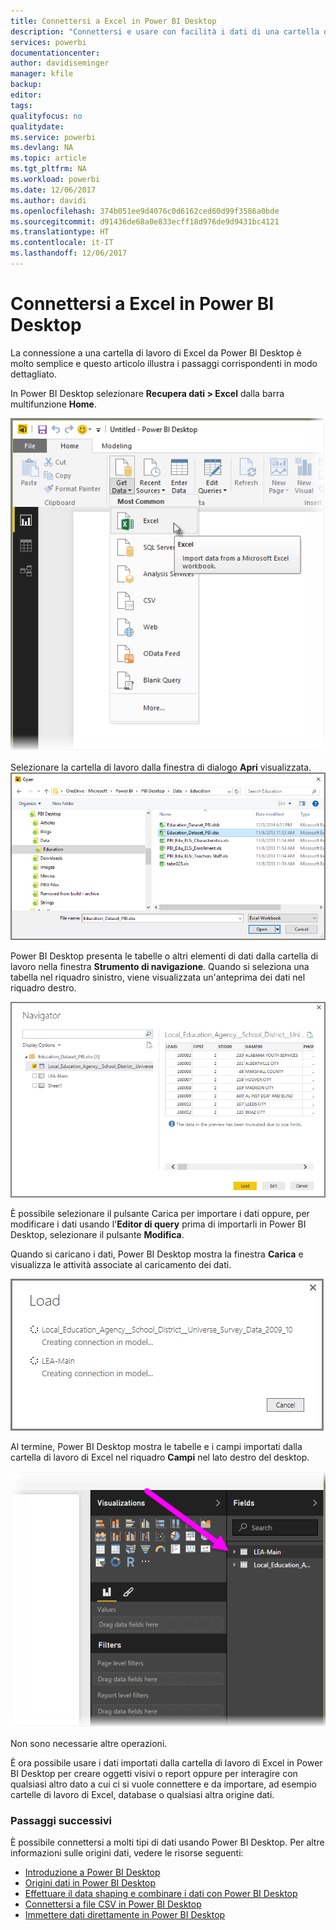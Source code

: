 ```yaml
---
title: Connettersi a Excel in Power BI Desktop
description: "Connettersi e usare con facilità i dati di una cartella di lavoro di Excel in Power BI Desktop"
services: powerbi
documentationcenter: 
author: davidiseminger
manager: kfile
backup: 
editor: 
tags: 
qualityfocus: no
qualitydate: 
ms.service: powerbi
ms.devlang: NA
ms.topic: article
ms.tgt_pltfrm: NA
ms.workload: powerbi
ms.date: 12/06/2017
ms.author: davidi
ms.openlocfilehash: 374b051ee9d4076c0d6162ced60d99f3586a0bde
ms.sourcegitcommit: d91436de68a0e833ecff18d976de9d9431bc4121
ms.translationtype: HT
ms.contentlocale: it-IT
ms.lasthandoff: 12/06/2017
---
```

# <a name="connect-to-excel-in-power-bi-desktop"></a>Connettersi a Excel in Power BI Desktop
La connessione a una cartella di lavoro di Excel da Power BI Desktop è molto semplice e questo articolo illustra i passaggi corrispondenti in modo dettagliato.

In Power BI Desktop selezionare **Recupera dati > Excel** dalla barra multifunzione **Home**.

![](media/desktop-connect-excel/connect_to_excel_1.png)

Selezionare la cartella di lavoro dalla finestra di dialogo **Apri** visualizzata.
![](media/desktop-connect-excel/connect_to_excel_2.png)

Power BI Desktop presenta le tabelle o altri elementi di dati dalla cartella di lavoro nella finestra **Strumento di navigazione**. Quando si seleziona una tabella nel riquadro sinistro, viene visualizzata un'anteprima dei dati nel riquadro destro.

![](media/desktop-connect-excel/connect_to_excel_3.png)

È possibile selezionare il pulsante Carica per importare i dati oppure, per modificare i dati usando l'**Editor di query** prima di importarli in Power BI Desktop, selezionare il pulsante **Modifica**.

Quando si caricano i dati, Power BI Desktop mostra la finestra **Carica** e visualizza le attività associate al caricamento dei dati.  

![](media/desktop-connect-excel/connect_to_excel_4.png)

Al termine, Power BI Desktop mostra le tabelle e i campi importati dalla cartella di lavoro di Excel nel riquadro **Campi** nel lato destro del desktop.

![](media/desktop-connect-excel/connect_to_excel_5.png)

Non sono necessarie altre operazioni.

È ora possibile usare i dati importati dalla cartella di lavoro di Excel in Power BI Desktop per creare oggetti visivi o report oppure per interagire con qualsiasi altro dato a cui ci si vuole connettere e da importare, ad esempio cartelle di lavoro di Excel, database o qualsiasi altra origine dati.

### <a name="next-steps"></a>Passaggi successivi
È possibile connettersi a molti tipi di dati usando Power BI Desktop. Per altre informazioni sulle origini dati, vedere le risorse seguenti:

* [Introduzione a Power BI Desktop](desktop-getting-started.md)
* [Origini dati in Power BI Desktop](desktop-data-sources.md)
* [Effettuare il data shaping e combinare i dati con Power BI Desktop](desktop-shape-and-combine-data.md)
* [Connettersi a file CSV in Power BI Desktop](desktop-connect-csv.md)   
* [Immettere dati direttamente in Power BI Desktop](desktop-enter-data-directly-into-desktop.md)   

